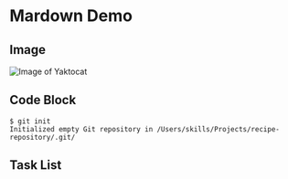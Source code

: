# Mardown Demo
## Image
![Image of Yaktocat](https://octodex.github.com/images/yaktocat.png)
## Code Block
```
$ git init
Initialized empty Git repository in /Users/skills/Projects/recipe-repository/.git/
```
## Task List

